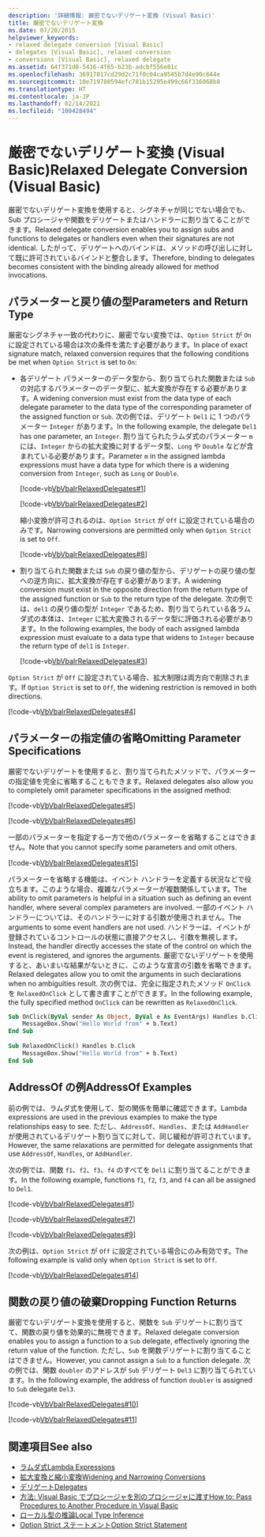 ```yaml
---
description: '詳細情報: 厳密でないデリゲート変換 (Visual Basic)'
title: 厳密でないデリゲート変換
ms.date: 07/20/2015
helpviewer_keywords:
- relaxed delegate conversion [Visual Basic]
- delegates [Visual Basic], relaxed conversion
- conversions [Visual Basic], relaxed delegate
ms.assetid: 64f371d0-5416-4f65-b23b-adcbf556e81c
ms.openlocfilehash: 36917017cd29d2c71f0c04ca9545b7d4e90c644e
ms.sourcegitcommit: 10e719780594efc781b15295e499c66f316068b8
ms.translationtype: HT
ms.contentlocale: ja-JP
ms.lasthandoff: 02/14/2021
ms.locfileid: "100428494"
---
```

# <a name="relaxed-delegate-conversion-visual-basic"></a><span data-ttu-id="a8841-103">厳密でないデリゲート変換 (Visual Basic)</span><span class="sxs-lookup"><span data-stu-id="a8841-103">Relaxed Delegate Conversion (Visual Basic)</span></span>

<span data-ttu-id="a8841-104">厳密でないデリゲート変換を使用すると、シグネチャが同じでない場合でも、Sub プロシージャや関数をデリゲートまたはハンドラーに割り当てることができます。</span><span class="sxs-lookup"><span data-stu-id="a8841-104">Relaxed delegate conversion enables you to assign subs and functions to delegates or handlers even when their signatures are not identical.</span></span> <span data-ttu-id="a8841-105">したがって、デリゲートへのバインドは、メソッドの呼び出しに対して既に許可されているバインドと整合します。</span><span class="sxs-lookup"><span data-stu-id="a8841-105">Therefore, binding to delegates becomes consistent with the binding already allowed for method invocations.</span></span>  
  
## <a name="parameters-and-return-type"></a><span data-ttu-id="a8841-106">パラメーターと戻り値の型</span><span class="sxs-lookup"><span data-stu-id="a8841-106">Parameters and Return Type</span></span>  

 <span data-ttu-id="a8841-107">厳密なシグネチャ一致の代わりに、厳密でない変換では、`Option Strict` が `On` に設定されている場合は次の条件を満たす必要があります。</span><span class="sxs-lookup"><span data-stu-id="a8841-107">In place of exact signature match, relaxed conversion requires that the following conditions be met when `Option Strict` is set to `On`:</span></span>  
  
- <span data-ttu-id="a8841-108">各デリゲート パラメーターのデータ型から、割り当てられた関数または `Sub` の対応するパラメーターのデータ型に、拡大変換が存在する必要があります。</span><span class="sxs-lookup"><span data-stu-id="a8841-108">A widening conversion must exist from the data type of each delegate parameter to the data type of the corresponding parameter of the assigned function or `Sub`.</span></span> <span data-ttu-id="a8841-109">次の例では、デリゲート `Del1` に 1 つのパラメーター `Integer` があります。</span><span class="sxs-lookup"><span data-stu-id="a8841-109">In the following example, the delegate `Del1` has one parameter, an `Integer`.</span></span> <span data-ttu-id="a8841-110">割り当てられたラムダ式のパラメーター `m` には、`Integer` からの拡大変換に対するデータ型、`Long` や `Double` などが含まれている必要があります。</span><span class="sxs-lookup"><span data-stu-id="a8841-110">Parameter `m` in the assigned lambda expressions must have a data type for which there is a widening conversion from `Integer`, such as `Long` or `Double`.</span></span>  
  
     [!code-vb[VbVbalrRelaxedDelegates#1](~/samples/snippets/visualbasic/VS_Snippets_VBCSharp/VbVbalrRelaxedDelegates/VB/Module1.vb#1)]  
  
     [!code-vb[VbVbalrRelaxedDelegates#2](~/samples/snippets/visualbasic/VS_Snippets_VBCSharp/VbVbalrRelaxedDelegates/VB/Module1.vb#2)]  
  
     <span data-ttu-id="a8841-111">縮小変換が許可されるのは、`Option Strict` が `Off` に設定されている場合のみです。</span><span class="sxs-lookup"><span data-stu-id="a8841-111">Narrowing conversions are permitted only when `Option Strict` is set to `Off`.</span></span>  
  
     [!code-vb[VbVbalrRelaxedDelegates#8](~/samples/snippets/visualbasic/VS_Snippets_VBCSharp/VbVbalrRelaxedDelegates/VB/Module2.vb#8)]  
  
- <span data-ttu-id="a8841-112">割り当てられた関数または `Sub` の戻り値の型から、デリゲートの戻り値の型への逆方向に、拡大変換が存在する必要があります。</span><span class="sxs-lookup"><span data-stu-id="a8841-112">A widening conversion must exist in the opposite direction from the return type of the assigned function or `Sub` to the return type of the delegate.</span></span> <span data-ttu-id="a8841-113">次の例では、`del1` の戻り値の型が `Integer` であるため、割り当てられている各ラムダ式の本体は、`Integer` に拡大変換されるデータ型に評価される必要があります。</span><span class="sxs-lookup"><span data-stu-id="a8841-113">In the following examples, the body of each assigned lambda expression must evaluate to a data type that widens to `Integer` because the return type of `del1` is `Integer`.</span></span>  
  
     [!code-vb[VbVbalrRelaxedDelegates#3](~/samples/snippets/visualbasic/VS_Snippets_VBCSharp/VbVbalrRelaxedDelegates/VB/Module1.vb#3)]  
  
 <span data-ttu-id="a8841-114">`Option Strict` が `Off` に設定されている場合、拡大制限は両方向で削除されます。</span><span class="sxs-lookup"><span data-stu-id="a8841-114">If `Option Strict` is set to `Off`, the widening restriction is removed in both directions.</span></span>  
  
 [!code-vb[VbVbalrRelaxedDelegates#4](~/samples/snippets/visualbasic/VS_Snippets_VBCSharp/VbVbalrRelaxedDelegates/VB/Module2.vb#4)]  
  
## <a name="omitting-parameter-specifications"></a><span data-ttu-id="a8841-115">パラメーターの指定値の省略</span><span class="sxs-lookup"><span data-stu-id="a8841-115">Omitting Parameter Specifications</span></span>  

 <span data-ttu-id="a8841-116">厳密でないデリゲートを使用すると、割り当てられたメソッドで、パラメーターの指定値を完全に省略することもできます。</span><span class="sxs-lookup"><span data-stu-id="a8841-116">Relaxed delegates also allow you to completely omit parameter specifications in the assigned method:</span></span>  
  
 [!code-vb[VbVbalrRelaxedDelegates#5](~/samples/snippets/visualbasic/VS_Snippets_VBCSharp/VbVbalrRelaxedDelegates/VB/Module1.vb#5)]  
  
 [!code-vb[VbVbalrRelaxedDelegates#6](~/samples/snippets/visualbasic/VS_Snippets_VBCSharp/VbVbalrRelaxedDelegates/VB/Module1.vb#6)]  
  
 <span data-ttu-id="a8841-117">一部のパラメーターを指定する一方で他のパラメーターを省略することはできません。</span><span class="sxs-lookup"><span data-stu-id="a8841-117">Note that you cannot specify some parameters and omit others.</span></span>  
  
 [!code-vb[VbVbalrRelaxedDelegates#15](~/samples/snippets/visualbasic/VS_Snippets_VBCSharp/VbVbalrRelaxedDelegates/VB/Module1.vb#15)]  
  
 <span data-ttu-id="a8841-118">パラメーターを省略する機能は、イベント ハンドラーを定義する状況などで役立ちます。このような場合、複雑なパラメーターが複数関係しています。</span><span class="sxs-lookup"><span data-stu-id="a8841-118">The ability to omit parameters is helpful in a situation such as defining an event handler, where several complex parameters are involved.</span></span> <span data-ttu-id="a8841-119">一部のイベント ハンドラーについては、そのハンドラーに対する引数が使用されません。</span><span class="sxs-lookup"><span data-stu-id="a8841-119">The arguments to some event handlers are not used.</span></span> <span data-ttu-id="a8841-120">ハンドラーは、イベントが登録されているコントロールの状態に直接アクセスし、引数を無視します。</span><span class="sxs-lookup"><span data-stu-id="a8841-120">Instead, the handler directly accesses the state of the control on which the event is registered, and ignores the arguments.</span></span> <span data-ttu-id="a8841-121">厳密でないデリゲートを使用すると、あいまいな結果がないときに、このような宣言の引数を省略できます。</span><span class="sxs-lookup"><span data-stu-id="a8841-121">Relaxed delegates allow you to omit the arguments in such declarations when no ambiguities result.</span></span> <span data-ttu-id="a8841-122">次の例では、完全に指定されたメソッド `OnClick` を `RelaxedOnClick` として書き直すことができます。</span><span class="sxs-lookup"><span data-stu-id="a8841-122">In the following example, the fully specified method `OnClick` can be rewritten as `RelaxedOnClick`.</span></span>  
  
```vb  
Sub OnClick(ByVal sender As Object, ByVal e As EventArgs) Handles b.Click  
    MessageBox.Show("Hello World from" + b.Text)  
End Sub  
  
Sub RelaxedOnClick() Handles b.Click  
    MessageBox.Show("Hello World from" + b.Text)  
End Sub  
```  
  
## <a name="addressof-examples"></a><span data-ttu-id="a8841-123">AddressOf の例</span><span class="sxs-lookup"><span data-stu-id="a8841-123">AddressOf Examples</span></span>  

 <span data-ttu-id="a8841-124">前の例では、ラムダ式を使用して、型の関係を簡単に確認できます。</span><span class="sxs-lookup"><span data-stu-id="a8841-124">Lambda expressions are used in the previous examples to make the type relationships easy to see.</span></span> <span data-ttu-id="a8841-125">ただし、`AddressOf`、`Handles`、または `AddHandler` が使用されているデリゲート割り当てに対して、同じ緩和が許可されています。</span><span class="sxs-lookup"><span data-stu-id="a8841-125">However, the same relaxations are permitted for delegate assignments that use `AddressOf`, `Handles`, or `AddHandler`.</span></span>  
  
 <span data-ttu-id="a8841-126">次の例では、関数 `f1`、`f2`、`f3`、`f4` のすべてを `Del1` に割り当てることができます。</span><span class="sxs-lookup"><span data-stu-id="a8841-126">In the following example, functions `f1`, `f2`, `f3`, and `f4` can all be assigned to `Del1`.</span></span>  
  
 [!code-vb[VbVbalrRelaxedDelegates#1](~/samples/snippets/visualbasic/VS_Snippets_VBCSharp/VbVbalrRelaxedDelegates/VB/Module1.vb#1)]  
  
 [!code-vb[VbVbalrRelaxedDelegates#7](~/samples/snippets/visualbasic/VS_Snippets_VBCSharp/VbVbalrRelaxedDelegates/VB/Module1.vb#7)]  
  
 [!code-vb[VbVbalrRelaxedDelegates#9](~/samples/snippets/visualbasic/VS_Snippets_VBCSharp/VbVbalrRelaxedDelegates/VB/Module1.vb#9)]  
  
 <span data-ttu-id="a8841-127">次の例は、`Option Strict` が `Off` に設定されている場合にのみ有効です。</span><span class="sxs-lookup"><span data-stu-id="a8841-127">The following example is valid only when `Option Strict` is set to `Off`.</span></span>  
  
 [!code-vb[VbVbalrRelaxedDelegates#14](~/samples/snippets/visualbasic/VS_Snippets_VBCSharp/VbVbalrRelaxedDelegates/VB/Module2.vb#14)]  
  
## <a name="dropping-function-returns"></a><span data-ttu-id="a8841-128">関数の戻り値の破棄</span><span class="sxs-lookup"><span data-stu-id="a8841-128">Dropping Function Returns</span></span>  

 <span data-ttu-id="a8841-129">厳密でないデリゲート変換を使用すると、関数を `Sub` デリゲートに割り当てて、関数の戻り値を効果的に無視できます。</span><span class="sxs-lookup"><span data-stu-id="a8841-129">Relaxed delegate conversion enables you to assign a function to a `Sub` delegate, effectively ignoring the return value of the function.</span></span> <span data-ttu-id="a8841-130">ただし、`Sub` を関数デリゲートに割り当てることはできません。</span><span class="sxs-lookup"><span data-stu-id="a8841-130">However, you cannot assign a `Sub` to a function delegate.</span></span> <span data-ttu-id="a8841-131">次の例では、関数 `doubler` のアドレスが `Sub` デリゲート `Del3` に割り当てられています。</span><span class="sxs-lookup"><span data-stu-id="a8841-131">In the following example, the address of function `doubler` is assigned to `Sub` delegate `Del3`.</span></span>  
  
 [!code-vb[VbVbalrRelaxedDelegates#10](~/samples/snippets/visualbasic/VS_Snippets_VBCSharp/VbVbalrRelaxedDelegates/VB/Module1.vb#10)]  
  
 [!code-vb[VbVbalrRelaxedDelegates#11](~/samples/snippets/visualbasic/VS_Snippets_VBCSharp/VbVbalrRelaxedDelegates/VB/Module1.vb#11)]  
  
## <a name="see-also"></a><span data-ttu-id="a8841-132">関連項目</span><span class="sxs-lookup"><span data-stu-id="a8841-132">See also</span></span>

- [<span data-ttu-id="a8841-133">ラムダ式</span><span class="sxs-lookup"><span data-stu-id="a8841-133">Lambda Expressions</span></span>](../procedures/lambda-expressions.md)
- [<span data-ttu-id="a8841-134">拡大変換と縮小変換</span><span class="sxs-lookup"><span data-stu-id="a8841-134">Widening and Narrowing Conversions</span></span>](../data-types/widening-and-narrowing-conversions.md)
- [<span data-ttu-id="a8841-135">デリゲート</span><span class="sxs-lookup"><span data-stu-id="a8841-135">Delegates</span></span>](index.md)
- [<span data-ttu-id="a8841-136">方法: Visual Basic でプロシージャを別のプロシージャに渡す</span><span class="sxs-lookup"><span data-stu-id="a8841-136">How to: Pass Procedures to Another Procedure in Visual Basic</span></span>](how-to-pass-procedures-to-another-procedure.md)
- [<span data-ttu-id="a8841-137">ローカル型の推論</span><span class="sxs-lookup"><span data-stu-id="a8841-137">Local Type Inference</span></span>](../variables/local-type-inference.md)
- [<span data-ttu-id="a8841-138">Option Strict ステートメント</span><span class="sxs-lookup"><span data-stu-id="a8841-138">Option Strict Statement</span></span>](../../../language-reference/statements/option-strict-statement.md)
